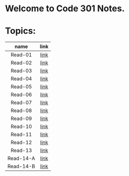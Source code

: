 # Welcome to Code 301 Notes.


# Topics:

| name | link |	
| :---:| :---:|	
|Read-01|[link](Read-Class-301/Read-01.md)|
|Read-02|[link](Read-Class-301/Read-02.md)|
|Read-03|[link](Read-Class-301/Read-03.md)|
|Read-04|[link](Read-Class-301/Read-04.md)|
|Read-05|[link](Read-Class-301/Read-05.md)|
|Read-06|[link](Read-Class-301/Read-06.md)|
|Read-07|[link](Read-Class-301/Read-07.md)|
|Read-08|[link](Read-Class-301/Read-08.md)|
|Read-09|[link](Read-Class-301/Read-09.md)|
|Read-10|[link](Read-Class-301/Read-10.md)|
|Read-11|[link](Read-Class-301/Read-11.md)|
|Read-12|[link](Read-Class-301/Read-12.md)|
|Read-13|[link](Read-Class-301/Read-13.md)|
|Read-14-A|[link](Read-Class-301/Read-14-A.md)|
|Read-14-B|[link](Read-Class-301/Read-14-B.md)|